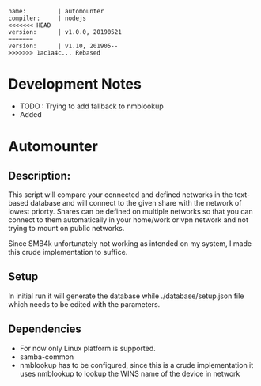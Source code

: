 ```
name:         | automounter
compiler:     | nodejs
<<<<<<< HEAD
version:      | v1.0.0, 20190521
=======
version:      | v1.10, 201905--
>>>>>>> 1ac1a4c... Rebased
```

# Development Notes
* TODO : Trying to add fallback to nmblookup
* Added 

# Automounter

## Description:

This script will compare your connected and defined networks in the text-based database and will connect to the given share with the network of lowest priorty. Shares can be defined on multiple networks so that you can connect to them automatically in your home/work or vpn network and not trying to mount on public networks.

Since SMB4k unfortunately not working as intended on my system, I made this crude implementation to suffice.

## Setup

In initial run it will generate the database while ./database/setup.json file which needs to be edited with the parameters.

## Dependencies

* For now only Linux platform is supported.
* samba-common
* nmblookup has to be configured, since this is a crude implementation it uses nmblookup to lookup the WINS name of the device in network